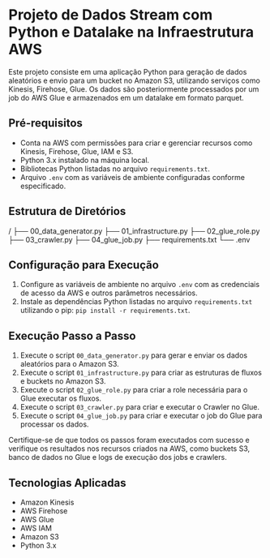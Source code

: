 # Projeto de Dados Stream com Python e Datalake na Infraestrutura AWS

Este projeto consiste em uma aplicação Python para geração de dados aleatórios e envio para um bucket no Amazon S3, utilizando serviços como Kinesis, Firehose, Glue. Os dados são posteriormente processados por um job do AWS Glue e armazenados em um datalake em formato parquet.

## Pré-requisitos

- Conta na AWS com permissões para criar e gerenciar recursos como Kinesis, Firehose, Glue, IAM e S3.
- Python 3.x instalado na máquina local.
- Bibliotecas Python listadas no arquivo `requirements.txt`.
- Arquivo `.env` com as variáveis de ambiente configuradas conforme especificado.

## Estrutura de Diretórios

/
├── 00_data_generator.py
├── 01_infrastructure.py
├── 02_glue_role.py
├── 03_crawler.py
├── 04_glue_job.py
├── requirements.txt
└── .env


## Configuração para Execução

1. Configure as variáveis de ambiente no arquivo `.env` com as credenciais de acesso da AWS e outros parâmetros necessários.
2. Instale as dependências Python listadas no arquivo `requirements.txt` utilizando o pip: `pip install -r requirements.txt`.

## Execução Passo a Passo

1. Execute o script `00_data_generator.py` para gerar e enviar os dados aleatórios para o Amazon S3.
2. Execute o script `01_infrastructure.py` para criar as estruturas de fluxos e buckets no Amazon S3.
3. Execute o script `02_glue_role.py` para criar a role necessária para o Glue executar os fluxos.
4. Execute o script `03_crawler.py` para criar e executar o Crawler no Glue.
5. Execute o script `04_glue_job.py` para criar e executar o job do Glue para processar os dados.

Certifique-se de que todos os passos foram executados com sucesso e verifique os resultados nos recursos criados na AWS, como buckets S3, banco de dados no Glue e logs de execução dos jobs e crawlers.

## Tecnologias Aplicadas

- Amazon Kinesis
- AWS Firehose
- AWS Glue
- AWS IAM
- Amazon S3
- Python 3.x
